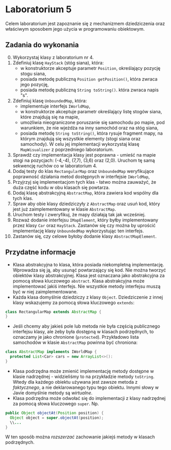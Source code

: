 # Laboratorium 5

Celem laboratorium jest zapoznanie się z mechanizmem dziedziczenia oraz właściwym sposobem jego użycia w programowaniu
obiektowym.

## Zadania do wykonania

0. Wykorzystaj klasy z laboratorium nr 4.
1. Zdefiniuj klasę `HayStack` (stóg siana), która:
   * w konstruktorze akceptuje parametr `Position`, określający pozycję stogu siana,
   * posiada metodę publiczną `Position getPosition()`, która zwraca jego pozycję,
   * posiada metodę publiczną `String toString()`. która zwraca napis "s".
1. Zdefiniuj klasę `UnboundedMap`, która:
   * implementuje interfejs `IWorldMap`,
   * w konstruktorze akceptuje parametr określający listę stogów siana, które znajdują się na mapie,
   * umożliwia nieograniczone poruszanie się samochodu po mapie, pod warunkiem, że nie wjeżdża na inny samochód oraz na
     stóg siana,
   * posiada metodę `String toString()`, która rysuje fragment mapy, na którym znajdują się wszystkie elementy (stogi
     siana oraz samochody). W celu jej implementacji wykorzystaj klasę `MapWisualizer` z poprzedniego laboratorium.
2. Sprawdź czy implementacja klasy jest poprawna - umieść na mapie stogi na pozycjach: (-4,-4), (7,7), (3,6) oraz (2,0).
   Uruchom tę samą sekwencję ruchów co w laboratorium 4.
3. Dodaj testy do klas `RectangularMap` oraz `UnboundedMap` weryfikujące poprawność działania metod dostępnych w
   interfejsie `IWorldMap`,
4. Przyjrzyj się implementacjom tych klas - łatwo można zauważyć, że duża część kodu w obu klasach się powtarza. 
5. Dodaj klasę abstrakcyjną `AbstractMap`, która zawiera kod wspólny dla tych klas.
6. Spraw aby obie klasy dziedziczyły z `AbstractMap` oraz usuń kod, który jest już zaimplementowany w klasie
   `AbstractMap`.
7. Uruchom testy i zweryfikuj, że mapy działają tak jak wcześniej.
8. Rozważ dodanie interfejsu `IMapElement`, który byłby implementowany przez klasy `Car` oraz `HayStack`. Zastanów się
   czy można by uprościć implementację klasy `UnboundedMap` wykorzystując ten interfejs.
9. Zastanów się, czy celowe byłoby dodanie klasy `AbstractMapElement`.

## Przydatne informacje

* Klasa abstrakcyjna to klasa, która posiada niekompletną implementację. Wprowadza się ją, aby usunąć powtarzający się
  kod. Nie można tworzyć obiektów klasy abstrakcyjnej. Klasa jest oznaczana jako abstrakcyjna za pomocą słowa kluczowego
  `abstract`. Klasa abstrakcyjna może implementować jakiś interfejs. Nie wszystkie metody interfejsu muszą być w niej
  zaimplementowane.
* Każda klasa domyślnie dziedziczy z klasy `Object`. Dziedziczenie z innej klasy wskazujemy za pomocą słowa kluczowego
  `extends`:
```java
class RectangularMap extends AbstractMap {
}
```
* Jeśli chcemy aby jakieś pole lub metoda nie była częścią publicznego interfejsu klasy, ale żeby była dostępną w
  klasach podrzędnych, to oznaczamy je jako chronione (`protected`). Przykładowo lista samochodów w klasie `AbstractMap`
  powinna być chroniona:
```java
class AbstractMap implements IWorldMap {
  protected List<Car> cars = new ArrayList<>():
}
```
* Klasa podrzędna może zmienić implementację metody dostępne w klasie nadrzędnej - widzieliśmy to na przykładzie metody
  `toString`. Wtedy dla każdego obiektu używana jest zawsze metoda z *faktycznego*, a nie deklarowanego typu tego
  obiektu. Innymi słowy w Javie domyślnie metody są *wirtualne*.
* Klasa podrzędna może odwołać się do implementacji z klasy nadrzędnej za pomocą słowa kluczowego `super`. Np.
```java
public Object objectAt(Position position) {
  Object object = super.objectAt(position);
  \\...
}
```
W ten sposób można *rozszerzać* zachowanie jakiejś metody w klasach podrzędnych.
